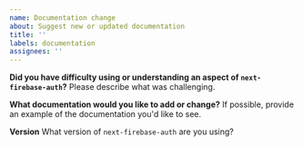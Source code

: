```yaml
---
name: Documentation change
about: Suggest new or updated documentation
title: ''
labels: documentation
assignees: ''
---
```


**Did you have difficulty using or understanding an aspect of `next-firebase-auth`?**
Please describe what was challenging.

**What documentation would you like to add or change?**
If possible, provide an example of the documentation you'd like to see.

**Version**
What version of `next-firebase-auth` are you using?

